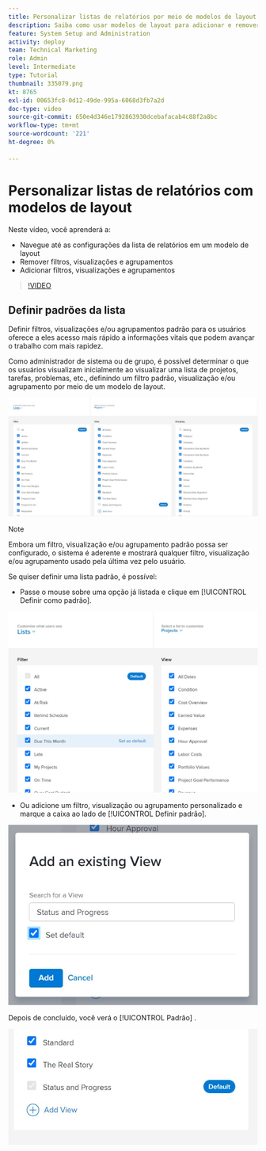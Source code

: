 ```yaml
---
title: Personalizar listas de relatórios por meio de modelos de layout
description: Saiba como usar modelos de layout para adicionar e remover filtros, exibições e grupos das listas de relatórios.
feature: System Setup and Administration
activity: deploy
team: Technical Marketing
role: Admin
level: Intermediate
type: Tutorial
thumbnail: 335079.png
kt: 8765
exl-id: 00653fc8-0d12-49de-995a-6068d3fb7a2d
doc-type: video
source-git-commit: 650e4d346e1792863930dcebafacab4c88f2a8bc
workflow-type: tm+mt
source-wordcount: '221'
ht-degree: 0%

---
```


# Personalizar listas de relatórios com modelos de layout

Neste vídeo, você aprenderá a:

* Navegue até as configurações da lista de relatórios em um modelo de layout
* Remover filtros, visualizações e agrupamentos
* Adicionar filtros, visualizações e agrupamentos

>[!VIDEO](https://video.tv.adobe.com/v/335079/?quality=12&learn=on)

## Definir padrões da lista

Definir filtros, visualizações e/ou agrupamentos padrão para os usuários oferece a eles acesso mais rápido a informações vitais que podem avançar o trabalho com mais rapidez.

Como administrador de sistema ou de grupo, é possível determinar o que os usuários visualizam inicialmente ao visualizar uma lista de projetos, tarefas, problemas, etc., definindo um filtro padrão, visualização e/ou agrupamento por meio de um modelo de layout.

![Modelo de layout [!UICONTROL Listas] janela](assets/admin-fund-layout-template-default-lists-1-1.JPG)

>[!NOTE]
>
>Embora um filtro, visualização e/ou agrupamento padrão possa ser configurado, o sistema é aderente e mostrará qualquer filtro, visualização e/ou agrupamento usado pela última vez pelo usuário.


Se quiser definir uma lista padrão, é possível:

* Passe o mouse sobre uma opção já listada e clique em [!UICONTROL Definir como padrão].

![Modelo de layout [!UICONTROL Listas] janela com [!UICONTROL Definir como padrão] visível](assets/admin-fund-layout-template-default-lists-1-2.JPG)

* Ou adicione um filtro, visualização ou agrupamento personalizado e marque a caixa ao lado de [!UICONTROL Definir padrão].

![[!UICONTROL Adicionar uma Exibição existente] janela](assets/admin-fund-layout-template-default-lists-1-3.JPG)

Depois de concluído, você verá o [!UICONTROL Padrão] .

![[!UICONTROL Padrão] opção adicionar tag ao lado da lista](assets/admin-fund-layout-template-default-lists-1-4.JPG)
